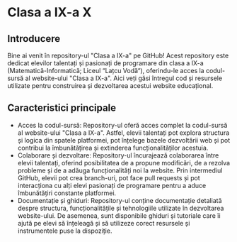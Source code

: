 # **Clasa a IX-a X**
## **Introducere**
Bine ai venit în repository-ul "Clasa a IX-a" pe GitHub! Acest repository este dedicat elevilor talentați și pasionați de programare din clasa a IX-a (Matematică-Informatică; Liceul “Lațcu Vodă“), oferindu-le acces la codul-sursă al website-ului "Clasa a IX-a". Aici veți găsi întregul cod și resursele utilizate pentru construirea și dezvoltarea acestui website educațional.

## **Caracteristici principale**
- Acces la codul-sursă: Repository-ul oferă acces complet la codul-sursă al website-ului "Clasa a IX-a". Astfel, elevii talentați pot explora structura și logica din spatele platformei, pot înțelege bazele dezvoltării web și pot contribui la îmbunătățirea și extinderea funcționalităților acestuia.
- Colaborare și dezvoltare: Repository-ul încurajează colaborarea între elevii talentați, oferind posibilitatea de a propune modificări, de a rezolva probleme și de a adăuga funcționalități noi la website. Prin intermediul GitHub, elevii pot crea branch-uri, pot face pull requests și pot interacționa cu alți elevi pasionați de programare pentru a aduce îmbunătățiri constante platformei.
- Documentație și ghiduri: Repository-ul conține documentație detaliată despre structura, funcționalitățile și tehnologiile utilizate în dezvoltarea website-ului. De asemenea, sunt disponibile ghiduri și tutoriale care îi ajută pe elevi să înțeleagă și să utilizeze corect resursele și instrumentele puse la dispoziție.
